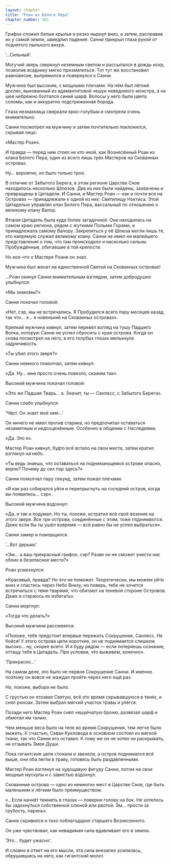 ```yaml
---
layout: chapter
title: "Роан из Белого Пера"
chapter_number: 381
---
```


Грифон сложил белые крылья и резко нырнул вниз, а затем, расправив их у самой земли, замедлил падение. Санни прикрыл глаза рукой от поднятого пыльного вихря.

’…Сильный'.

Могучий зверь сверкнул неземным светом и рассыпался в дождь искр, позволив всаднику мягко приземлиться. Тот тут же восстановил равновесие, выпрямился и повернулся к Санни.

Мужчина был высоким, с мощными плечами. На нём был лёгкий доспех, выкованный из адамантитовой чешуи неведомого монстра, а на шее небрежно болтался синий шарф. Волосы у него были цвета соломы, как и аккуратно подстриженная борода.

Глаза незнакомца сверкали ярко-голубым и смотрели очень внимательно.

Санни посмотрел на мужчину и затем почтительно поклонился, скрывая лицо:

«Мастер Роан».

И правда — перед ним стоял не кто иной, как Вознесённый Роан из клана Белого Пера, один из всего лишь трёх Мастеров на Скованных островах.

Ну… вероятно, их было только трое.

В отличие от Забытого Берега, в этом регионе Царства Снов находилось несколько Шлюзов. Два из них были найдены, захвачены и превращены в Цитадели. И Санни, и Мастер Роан — как и почти все на Островах — принадлежали к одной из них: Святилищу Ноктиса. Этой Цитаделью управлял клан Белого Пера, вассальный по отношению к великому клану Валор.

Вторая Цитадель была куда более загадочной. Она находилась на самом краю региона, рядом с жуткими Полыми Горами, и принадлежала самому Валору. Закрепиться у её Шлюза могли лишь те, кто напрямую служил великому клану. Санни не имел ни малейшего представления о том, что там происходило и насколько сильны Пробуждённые, обитавшие в той крепости.

Но кое-что о Мастере Роане он знал.

Мужчина был женат на единственной Святой на Скованных островах!

…Роан окинул Санни внимательным взглядом, затем добродушно улыбнулся:

«Мы знакомы?»

Санни покачал головой:

«Нет, сэр, мы не встречались. Я Пробудился всего пару месяцев назад, так что… э… я новенький на Скованных островах».

Крепкий мужчина кивнул, затем перевёл взгляд на тушу Падшего Волка, которую Санни не успел сбросить с края острова. Когда он снова посмотрел на него, в его голубых глазах мелькнула задумчивость.

«Ты убил этого зверя?»

Санни немного помолчал, затем кивнул:

«Да. Ну… мне просто очень повезло, скажем так».

Высокий мужчина покачал головой:

«Это же Падшая Тварь… а. Значит, ты — Санлесс, с Забытого Берега».

Санни слабо улыбнулся.

’Чёрт. Он знает моё имя…’

Он ничего не имел против старика, но предпочитал оставаться незаметным и недооценённым. Особенно в общении с Наследиями.

«Да. Это я».

Мастер Роан кивнул, будто всё встало на свои места, затем кратко взглянул на небо.

«Ты ведь знаешь, что оставаться на поднимающемся острове опасно, верно? Почему до сих пор здесь?»

Санни помолчал пару секунд, затем пожал плечами:

«Я как раз собирался уйти и перепрыгнуть на соседний остров, когда вы появились… сэр».

Высокий мужчина вздохнул:

«Да, я так и подумал. Но ты, похоже, истратил всё своё везение на этого зверя. Все три острова, соединённые с этим, тоже поднимаются. Даже если бы ты ушёл вовремя — всё равно бы не успел выбраться».

Санни замер и поморщился.

’…Вот дерьмо'.

«Эм… а ваш прекрасный грифон, сэр? Разве он не сможет унести нас обоих в безопасное место?»

Роан усмехнулся:

«Красивый, правда? Но это не поможет. Теоретически, мы можем уйти вниз и спастись через Небо Внизу, но поверь, тебе не хочется встречаться с теми тварями, что обитают на теневой стороне Островов. Даже я стараюсь их избегать».

Санни моргнул:

«Тогда что делать?»

Высокий мужчина рассмеялся:

«Похоже, тебе предстоит впервые пережить Сокрушение, Санлесс. Не бойся! У этого острова цепи короткие, он не поднимается слишком высоко… ну, скорее всего. И я буду рядом — если потеряешь сознание, оттащу тебя в Цитадель. При условии, что выживем, конечно».

’Прекрасно…’

На самом деле, это было не первое Сокрушение Санни. И именно поэтому он вовсе не жаждал пройти через него ещё раз.

Но, похоже, выбора не было.

С грустью он отозвал Святую, всё это время скрывавшуюся в тенях, и снял рюкзак. Затем выбрал мягкий участок травы и улёгся.

Позади него Мастер Роан снял чешуйчатую броню, развязал шарф и обмотал им талию.

Чем меньше веса было на теле во время Сокрушения, тем легче было выжить. К счастью, Саван Кукловода в основном состоял из мягкой ткани, так что Санни его оставил. К тому же он не хотел ни раскрывать, ни отзывать Змея Души.

Пока гигантские цепи стонали и звенели, а остров поднимался всё выше, они оба легли в траву, готовясь быть раздавленными.

Мастер Роан взглянул на худощавую фигуру Санни, потом на свои мощные мускулы и с завистью вздохнул.

Скованные острова — одно из немногих мест в Царстве Снов, где быть маленьким и лёгким было преимуществом.

«…Если начнёт темнеть в глазах — поверни голову на бок. Не хотелось бы задохнуться собственной слюной или рвотой. Эм… прости за грубость, парень».

Санни скривился и тихо поблагодарил старшего Вознесенного.

Он уже чувствовал, как невидимая сила вдавливает его в землю.

’Это… будет ужасно'.

И словно в ответ на его мысли, эта сила внезапно усилилась, обрушившись на него, как гигантский молот.

